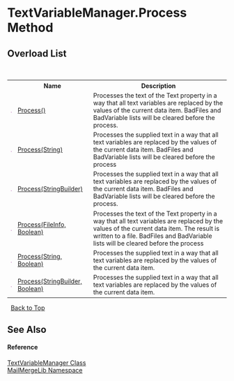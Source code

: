 # TextVariableManager.Process Method 
 


## Overload List
&nbsp;<table><tr><th></th><th>Name</th><th>Description</th></tr><tr><td>![Public method](media/pubmethod.gif "Public method")</td><td><a href="78c21048-f723-3611-6a5d-677fc7b37ae4">Process()</a></td><td>
Processes the text of the Text property in a way that all text variables are replaced by the values of the current data item. BadFiles and BadVariable lists will be cleared before the process.</td></tr><tr><td>![Public method](media/pubmethod.gif "Public method")</td><td><a href="008b17f4-9280-22a4-38de-a6792998fe5b">Process(String)</a></td><td>
Processes the supplied text in a way that all text variables are replaced by the values of the current data item. BadFiles and BadVariable lists will be cleared before the process</td></tr><tr><td>![Public method](media/pubmethod.gif "Public method")</td><td><a href="33065563-9ded-adfa-f14b-757028254f59">Process(StringBuilder)</a></td><td>
Processes the supplied text in a way that all text variables are replaced by the values of the current data item. BadFiles and BadVariable lists will be cleared before the process.</td></tr><tr><td>![Public method](media/pubmethod.gif "Public method")</td><td><a href="e58f12ab-217e-f8df-07fa-d65b8d76773d">Process(FileInfo, Boolean)</a></td><td>
Processes the text of the Text property in a way that all text variables are replaced by the values of the current data item. The result is written to a file. BadFiles and BadVariable lists will be cleared before the process</td></tr><tr><td>![Public method](media/pubmethod.gif "Public method")</td><td><a href="5a727f64-4ca0-6543-18bf-375d69a4964b">Process(String, Boolean)</a></td><td>
Processes the supplied text in a way that all text variables are replaced by the values of the current data item.</td></tr><tr><td>![Public method](media/pubmethod.gif "Public method")</td><td><a href="47224725-b1b8-5078-2693-60dc17ef1be2">Process(StringBuilder, Boolean)</a></td><td>
Processes the supplied text in a way that all text variables are replaced by the values of the current data item.</td></tr></table>&nbsp;
<a href="#textvariablemanager.process-method">Back to Top</a>

## See Also


#### Reference
<a href="d38e8275-4359-1016-4792-c8c3c8e8a6b5">TextVariableManager Class</a><br /><a href="31c6ebbe-d683-7561-7308-5a5ee1f76bf5">MailMergeLib Namespace</a><br />